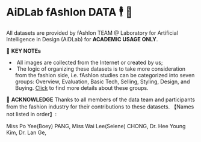 # AiDLab fAshIon DATA  🕴️ 💼
All datasets are provided by fAshIon TEAM @ Laboratory for Artificial Intelligence in Design (AiDLab) for **ACADEMIC USAGE ONLY**.

🖤 **KEY NOTEs**

- &nbsp;All images are collected from the Internet or created by us;
- &nbsp;The logic of organizing these datasets is to take more consideration from the fashion side, i.e. fAshIon studies can be categorized into seven groups: Overview, Evaluation, Basic Tech, Selling, Styling, Design, and Buying. [Click](https://arxiv.org/pdf/2105.03050.pdf) to find more details about these groups.

🖤 **ACKNOWLEDGE**
Thanks to all members of the data team and participants from the fashion industry for their contributions to these datasets.
【Names not listed in order】: 

Miss Po Yee(Boey) PANG, Miss Wai Lee(Selene) CHONG, Dr. Hee Young Kim, Dr. Lan Ge,  
